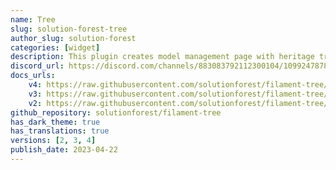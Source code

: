 ```yaml
---
name: Tree
slug: solution-forest-tree
author_slug: solution-forest
categories: [widget]
description: This plugin creates model management page with heritage tree structure view for Filament Admin. It could be used to create menu, etc.
discord_url: https://discord.com/channels/883083792112300104/1099247878142164992
docs_urls:
    v4: https://raw.githubusercontent.com/solutionforest/filament-tree/3.x/README.md
    v3: https://raw.githubusercontent.com/solutionforest/filament-tree/2.x/README.md
    v2: https://raw.githubusercontent.com/solutionforest/filament-tree/2.x/README.md
github_repository: solutionforest/filament-tree
has_dark_theme: true
has_translations: true
versions: [2, 3, 4]
publish_date: 2023-04-22
---
```

